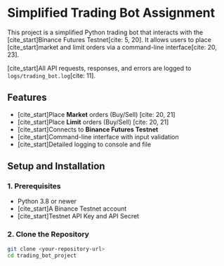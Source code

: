 # Simplified Trading Bot Assignment

This project is a simplified Python trading bot that interacts with the
[cite_start]Binance Futures Testnet[cite: 5, 20]. It allows users to place
[cite_start]market and limit orders via a command-line interface[cite: 20, 23].

[cite_start]All API requests, responses, and errors are logged to `logs/trading_bot.log`[cite: 11].

## Features

* [cite_start]Place **Market** orders (Buy/Sell) [cite: 20, 21]
* [cite_start]Place **Limit** orders (Buy/Sell) [cite: 20, 21]
* [cite_start]Connects to **Binance Futures Testnet** 
* [cite_start]Command-line interface with input validation 
* [cite_start]Detailed logging to console and file 

## Setup and Installation

### 1. Prerequisites

* Python 3.8 or newer
* [cite_start]A Binance Testnet account 
* [cite_start]Testnet API Key and API Secret 

### 2. Clone the Repository

```bash
git clone <your-repository-url>
cd trading_bot_project
